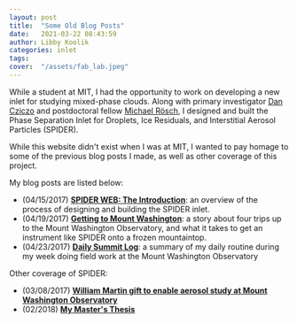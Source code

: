 ```yaml
---
layout: post
title:  "Some Old Blog Posts"
date:   2021-03-22 08:43:59
author: Libby Koolik
categories: inlet
tags:	
cover:  "/assets/fab_lab.jpeg"
---
```


While a student at MIT, I had the opportunity to work on developing a new inlet for studying mixed-phase clouds. Along with primary investigator [Dan Cziczo](https://www.eaps.purdue.edu/people/profile/djcziczo.html) and postdoctoral fellow [Michael Rösch](https://iac.ethz.ch/people-iac/person-detail.html?persid=244090), I designed and built the Phase Separation Inlet for Droplets, Ice Residuals, and Interstitial Aerosol Particles (SPIDER). 

While this website didn't exist when I was at MIT, I wanted to pay homage to some of the previous blog posts I made, as well as other coverage of this project. 

My blog posts are listed below:
* (04/15/2017) **[SPIDER WEB: The Introduction](https://medium.com/@lpkoolik/spider-web-the-introduction-3bb7e7e7bdfe)**: an overview of the process of designing and building the SPIDER inlet.
* (04/19/2017) **[Getting to Mount Washington](https://medium.com/@lpkoolik/getting-to-mount-washington-cf522e7586a0)**:  a story about four trips up to the Mount Washington Observatory, and what it takes to get an instrument like SPIDER onto a frozen mountaintop.
* (04/23/2017) **[Daily Summit Log](https://medium.com/@lpkoolik/daily-summit-log-ec52a9f73227)**: a summary of my daily routine during my week doing field work at the Mount Washington Observatory

Other coverage of SPIDER:
* (03/08/2017) **[William Martin gift to enable aerosol study at Mount Washington Observatory](https://eapsweb.mit.edu/news/2017/william-martin-gift-enable-aerosol-study-mount-washington-observatory)**
* (02/2018) **[My Master's Thesis](https://dspace.mit.edu/handle/1721.1/115782)**
